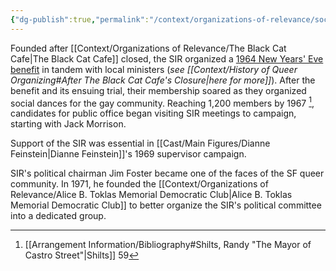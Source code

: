 ```yaml
---
{"dg-publish":true,"permalink":"/context/organizations-of-relevance/society-for-individual-rights/"}
---
```


Founded after [[Context/Organizations of Relevance/The Black Cat Cafe\|The Black Cat Cafe]] closed, the SIR organized a [1964 New Years' Eve benefit](https://www.sfgate.com/opinion/article/the-night-san-francisco-s-sense-of-gay-pride-2572316.php) in tandem with local ministers (*see [[Context/History of Queer Organizing#After The Black Cat Cafe's Closure\|here for more]]*). After the benefit and its ensuing trial, their membership soared as they organized social dances for the gay community. Reaching 1,200 members by 1967 [^1], candidates for public office began visiting SIR meetings to campaign, starting with Jack Morrison.

Support of the SIR was essential in [[Cast/Main Figures/Dianne Feinstein\|Dianne Feinstein]]'s 1969 supervisor campaign.

SIR's political chairman Jim Foster became one of the faces of the SF queer community. In 1971, he founded the [[Context/Organizations of Relevance/Alice B. Toklas Memorial Democratic Club\|Alice B. Toklas Memorial Democratic Club]] to better organize the SIR's political committee into a dedicated group.

[^1]: [[Arrangement Information/Bibliography#Shilts, Randy "The Mayor of Castro Street"\|Shilts]] 59
